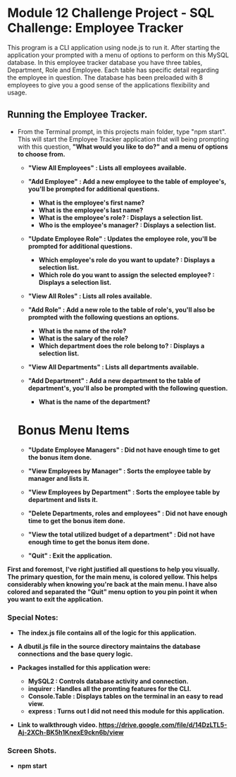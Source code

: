 # Module 12 Challenge Project - SQL Challenge: Employee Tracker
This program is a CLI application using node.js to run it. After starting the application your prompted with a menu of options to perform on this MySQL database. In this employee tracker database you have three tables, Department, Role and Employee. Each table has specific detail regarding the employee in question. The database has been preloaded with 8 employees to give you a good sense of the applications flexibility and usage.


## Running the Employee Tracker.
* From the Terminal prompt, in this projects main folder, type "npm start". This will start the Employee Tracker application that will being prompting with this question, <b>"What would you like to do?"<b> and a menu of options to choose from.
    - "View All Employees" : Lists all employees available.

    - "Add Employee" : Add a new employee to the table of employee's, you'll be prompted for additional questions.
        - What is the employee's first name?
        - What is the employee's last name?
        - What is the employee's role? : Displays a selection list.
        - Who is the employee's manager? : Displays a selection list.

    - "Update Employee Role" : Updates the employee role, you'll be prompted for additional questions.
        - Which employee's role do you want to update? : Displays a selection list.
        - Which role do you want to assign the selected employee? : Displays a selection list.

    - "View All Roles" : Lists all roles available.

    - "Add Role" : Add a new role to the table of role's, you'll also be prompted with the following questions an options.
        - What is the name of the role?
        - What is the salary of the role?
        - Which department does the role belong to? : Displays a selection list.

    - "View All Departments" : Lists all departments available.

    - "Add Department" : Add a new department to the table of department's, you'll also be prompted with the following question.
        - What is the name of the department?


    # Bonus Menu Items 
    - "Update Employee Managers" : Did not have enough time to get the bonus item done.

    - "View Employees by Manager" : Sorts the employee table by manager and lists it.

    - "View Employees by Department" : Sorts the employee table by department and lists it.

    - "Delete Departments, roles and employees" : Did not have enough time to get the bonus item done.

    - "View the total utilized budget of a department" : Did not have enough time to get the bonus item done.

    - "Quit" : Exit the application.


First and foremost, I've right justified all questions to help you visually. The primary question, for the main menu, is colored yellow. This helps considerably when knowing you're back at the main menu. I have also colored and separated the "Quit" menu option to you pin point it when you want to exit the application.


### Special Notes:
* The index.js file contains all of the logic for this application.

* A dbutil.js file in the source directory maintains the database connections and the base query logic.

* Packages installed for this application were:
    - MySQL2 : Controls database activity and connection.
    - inquirer : Handles all the promting features for the CLI.
    - Console.Table : Displays tables on the terminal in an easy to read view.
    - express : Turns out I did not need this module for this application.

* Link to walkthrough video.
https://drive.google.com/file/d/14DzLTL5-Aj-2XCh-BK5h1KnexE9ckn6b/view


### Screen Shots.
* npm start



